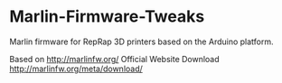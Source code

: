 # Marlin-Firmware-Tweaks


Marlin  firmware for RepRap 3D printers based on the Arduino platform.


Based on http://marlinfw.org/ 
Official Website Download http://marlinfw.org/meta/download/
